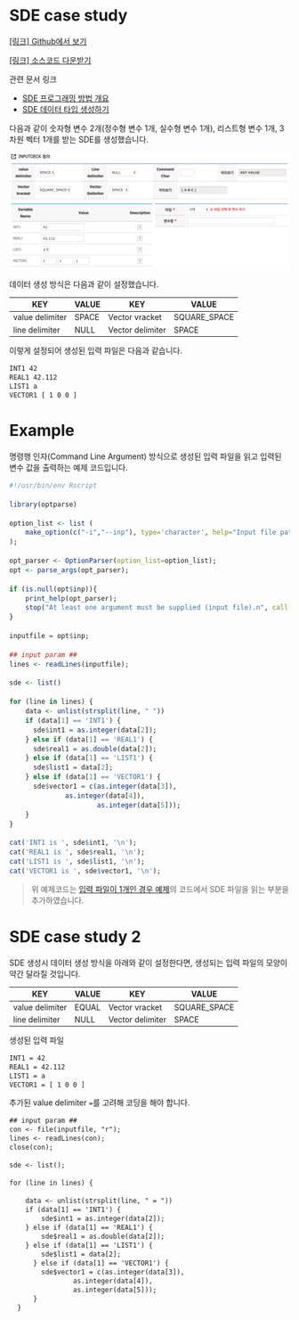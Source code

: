 
# SDE case study

[[링크] Github에서 보기](https://github.com/sp-edison/r_example_sde)

[[링크] 소스코드 다운받기](https://github.com/sp-edison/r_example_sde/archive/master.zip)

관련 문서 링크
- [SDE 프로그래밍 방법 개요](../02_Input_programing/01_Structured_Data_Editor.md)
- [SDE 데이터 타입 생성하기](../../05_Datatype/01_EDITOR/01_SDE.md)

다음과 같이 숫자형 변수 2개(정수형 변수 1개, 실수형 변수 1개), 리스트형 변수 1개, 3차원 벡터 1개를 받는 SDE를 생성했습니다.

![Case1](../../asset/image/04/02/case1.png)

데이터 생성 방식은 다음과 같이 설정했습니다.

|KEY	|VALUE| KEY	| VALUE|
|--|--|--|--|
|value delimiter|	SPACE|Vector vracket|	SQUARE_SPACE|
|line delimiter|	NULL|Vector delimiter|	SPACE|

이렇게 설정되어 생성된 입력 파일은 다음과 같습니다.

```
INT1 42
REAL1 42.112
LIST1 a
VECTOR1 [ 1 0 0 ]
```

# Example

명령행 인자(Command Line Argument) 방식으로 생성된 입력 파일을 읽고 입력된 변수 값을 출력하는 예제 코드입니다.

```r
#!/usr/bin/env Rscript

library(optparse)

option_list <- list (
    make_option(c("-i","--inp"), type='character', help="Input file path", default=NULL ,metavar="character")
);

opt_parser <- OptionParser(option_list=option_list);
opt <- parse_args(opt_parser);

if (is.null(opt$inp)){
	print_help(opt_parser);
	stop("At least one argument must be supplied (input file).n", call.=FALSE);
}

inputfile = opt$inp;

## input param ##
lines <- readLines(inputfile);

sde <- list()

for (line in lines) {
    data <- unlist(strsplit(line, " "))
    if (data[1] == 'INT1') {
      sde$int1 = as.integer(data[2]);
    } else if (data[1] == 'REAL1') {
      sde$real1 = as.double(data[2]);
    } else if (data[1] == 'LIST1') {
      sde$list1 = data[2];
    } else if (data[1] == 'VECTOR1') {
      sde$vector1 = c(as.integer(data[3]),
		      as.integer(data[4]),
                      as.integer(data[5]));
    }
}

cat('INT1 is ', sde$int1, '\n');
cat('REAL1 is ', sde$real1, '\n');
cat('LIST1 is ', sde$list1, '\n');
cat('VECTOR1 is ', sde$vector1, '\n');
```

> 위 예제코드는 [입력 파일이 1개인 경우 예제](./01_Inputfile_Open.md)의 코드에서 SDE 파일을 읽는 부분을 추가하였습니다.


# SDE case study 2

SDE 생성시 데이터 생성 방식을 아래와 같이 설정한다면, 생성되는 입력 파일의 모양이 약간 달라질 것입니다.

|KEY	|VALUE| KEY	| VALUE|
|--|--|--|--|
|value delimiter|	EQUAL |Vector vracket|	SQUARE_SPACE|
|line delimiter|	NULL |Vector delimiter|	SPACE|

생성된 입력 파일
```
INT1 = 42
REAL1 = 42.112
LIST1 = a
VECTOR1 = [ 1 0 0 ]
```
추가된 value delimiter ``` = ```를 고려해 코딩을 해야 합니다.


```
## input param ##
con <- file(inputfile, "r");
lines <- readLines(con);
close(con);

sde <- list();

for (line in lines) {

    data <- unlist(strsplit(line, " = "))
  	if (data[1] == 'INT1') {
  		sde$int1 = as.integer(data[2]);
  	} else if (data[1] == 'REAL1') {
  		sde$real1 = as.double(data[2]);
  	} else if (data[1] == 'LIST1') {
  		sde$list1 = data[2];
      } else if (data[1] == 'VECTOR1') {
  		sde$vector1 = c(as.integer(data[3]),
  				as.integer(data[4]),
  				as.integer(data[5]));
      }
  }
```
